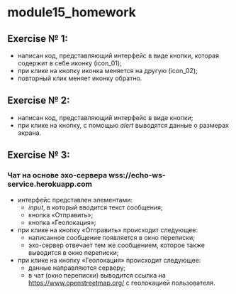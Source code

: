# module15_homework

## Exercise № 1:
- написан код, представляющий интерфейс в виде кнопки, которая содержит в себе иконку (icon_01);
- при клике на кнопку иконка меняется на другую (icon_02);
- повторный клик меняет иконку обратно.

## Exercise № 2:
- написан код, представляющий интерфейс в виде кнопки;
- при клике на кнопку, с помощью *alert* выводятся данные о размерах экрана.

## Exercise № 3:
### Чат на основе эхо-сервера wss://echo-ws-service.herokuapp.com
- интерфейс представлен элементами:
    - *input*, в который вводится текст сообщения;
    - кнопка «Отправить»;
    - кнопка «Геолокация»;
- при клике на кнопку «Отправить» происходит следующее:
    - написанное сообщение появляется в окно переписки;
    - эхо-сервер отвечает тем же сообщением, которое также выводится в окно переписки;
- при клике на кнопку «Геолокация» происходит следующее:
    - данные направляются серверу;
    - в чат (окно переписки) выводится ссылка на https://www.openstreetmap.org/ с геолокацией пользователя.